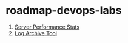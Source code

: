 # roadmap-devops-labs

1. [Server Performance Stats](https://roadmap.sh/projects/server-stats)
2. [Log Archive Tool](https://roadmap.sh/projects/log-archive-tool)
